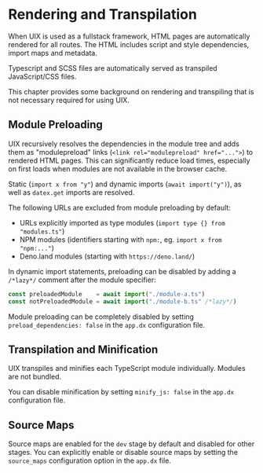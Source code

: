 # Rendering and Transpilation

When UIX is used as a fullstack framework, HTML pages are automatically rendered for all routes. 
The HTML includes script and style dependencies, import maps and metadata.

Typescript and SCSS files are automatically served as transpiled JavaScript/CSS files.

This chapter provides some background on rendering and transpiling that is not necessary required for using UIX.

## Module Preloading

UIX recursively resolves the dependencies in the module tree and adds them as "modulepreload" links (`<link rel="modulepreload" href="...">`) to rendered HTML pages.
This can significantly reduce load times, especially on first loads when modules are not available in the browser cache.

Static (`import x from "y"`) and dynamic imports (`await import("y")`), as well as `datex.get` imports are resolved.

The following URLs are excluded from module preloading by default:
 * URLs explicitly imported as type modules (`import type {} from "modules.ts"`)
 * NPM modules (identifiers starting with `npm:`, eg. `import x from "npm:..."`)
 * Deno.land modules (starting with `https://deno.land/`)

In dynamic import statements, preloading can be disabled by adding a `/*lazy*/` comment after the module specifier:
```ts
const preloadedModule    = await import("./module-a.ts")
const notPreloadedModule = await import("./module-b.ts" /*lazy*/)
```

Module preloading can be completely disabled by setting `preload_dependencies: false` in the `app.dx` configuration file.

## Transpilation and Minification

UIX transpiles and minifies each TypeScript module individually.
Modules are not bundled.

You can disable minification by setting `minify_js: false` in the `app.dx` configuration file.

## Source Maps

Source maps are enabled for the `dev` stage by default and disabled for other stages.
You can explicitly enable or disable source maps by setting the `source_maps` configuration option in the `app.dx` file.